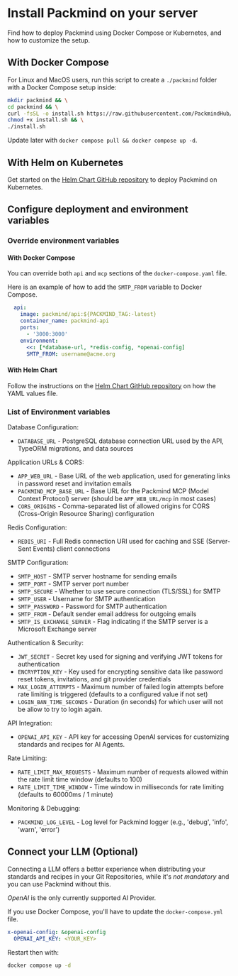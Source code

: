 # Install Packmind on your server

Find how to deploy Packmind using Docker Compose or Kubernetes, and how to customize the setup.

## With Docker Compose

For Linux and MacOS users, run this script to create a `./packmind` folder with a Docker Compose setup inside:

```bash
mkdir packmind && \
cd packmind && \
curl -fsSL -o install.sh https://raw.githubusercontent.com/PackmindHub/packmind/refs/heads/main/dockerfile/prod/setup-packmind-compose.sh && \
chmod +x install.sh && \
./install.sh
```

Update later with `docker compose pull && docker compose up -d`.

## With Helm on Kubernetes

Get started on the [Helm Chart GitHub repository](https://github.com/PackmindHub/packmind-ai-helm-chart) to deploy Packmind on Kubernetes.

## Configure deployment and environment variables

### Override environment variables

#### With Docker Compose

You can override both `api` and `mcp` sections of the `docker-compose.yaml` file.

Here is an example of how to add the `SMTP_FROM` variable to Docker Compose.

```yaml
  api:
    image: packmind/api:${PACKMIND_TAG:-latest}
    container_name: packmind-api
    ports:
      - '3000:3000'
    environment:
      <<: [*database-url, *redis-config, *openai-config]
      SMTP_FROM: username@acme.org
```

#### With Helm Chart

Follow the instructions on the [Helm Chart GitHub repository](https://github.com/PackmindHub/packmind-ai-helm-chart) on how the YAML values file.

### List of Environment variables

Database Configuration:

- `DATABASE_URL`️ - PostgreSQL database connection URL used by the API, TypeORM migrations, and data sources

Application URLs & CORS:

- `APP_WEB_URL` - Base URL of the web application, used for generating links in password reset and invitation emails
- `PACKMIND_MCP_BASE_URL` - Base URL for the Packmind MCP (Model Context Protocol) server (should be `APP_WEB_URL/mcp` in most cases)
- `CORS_ORIGINS` - Comma-separated list of allowed origins for CORS (Cross-Origin Resource Sharing) configuration

Redis Configuration:

- `REDIS_URI` - Full Redis connection URI used for caching and SSE (Server-Sent Events) client connections

SMTP Configuration:

- `SMTP_HOST` - SMTP server hostname for sending emails
- `SMTP_PORT` - SMTP server port number
- `SMTP_SECURE` - Whether to use secure connection (TLS/SSL) for SMTP
- `SMTP_USER` - Username for SMTP authentication
- `SMTP_PASSWORD` - Password for SMTP authentication
- `SMTP_FROM` - Default sender email address for outgoing emails
- `SMTP_IS_EXCHANGE_SERVER` - Flag indicating if the SMTP server is a Microsoft Exchange server

Authentication & Security:

- `JWT_SECRET` - Secret key used for signing and verifying JWT tokens for authentication
- `ENCRYPTION_KEY` - Key used for encrypting sensitive data like password reset tokens, invitations, and git provider credentials
- `MAX_LOGIN_ATTEMPTS` - Maximum number of failed login attempts before rate limiting is triggered (defaults to a configured value if not set)
- `LOGIN_BAN_TIME_SECONDS` - Duration (in seconds) for which user will not be allow to try to login again.

API Integration:

- `OPENAI_API_KEY` - API key for accessing OpenAI services for customizing standards and recipes for AI Agents.

Rate Limiting:

- `RATE_LIMIT_MAX_REQUESTS` - Maximum number of requests allowed within the rate limit time window (defaults to 100)
- `RATE_LIMIT_TIME_WINDOW` - Time window in milliseconds for rate limiting (defaults to 60000ms / 1 minute)

Monitoring & Debugging:

- `PACKMIND_LOG_LEVEL` - Log level for Packmind logger (e.g., 'debug', 'info', 'warn', 'error')

## Connect your LLM (Optional)

Connecting a LLM offers a better experience when distributing your standards and recipes in your Git Repositories, while it's _not mandatory_ and you can use Packmind without this.

_OpenAI_ is the only currently supported AI Provider.

If you use Docker Compose, you'll have to update the `docker-compose.yml` file.

```yaml
x-openai-config: &openai-config
  OPENAI_API_KEY: <YOUR_KEY>
```

Restart then with:

```bash
docker compose up -d
```
